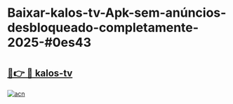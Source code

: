 # Baixar-kalos-tv-Apk-sem-anúncios-desbloqueado-completamente-2025-#0es43

# <h2><a href="https://ainizakaria.my?title=kalos-tv&ref=24M">🔗👉 🔴 kalos-tv</a></h2>

[![acn](https://github.com/user-attachments/assets/0f9c940e-d8b0-45ae-aac7-cd30a18b3e1c)](https://ainizakaria.my?title=kalos-tv&ref=24M)

